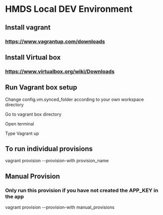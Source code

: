 # HMDS Local DEV Environment

## Install vagrant
### https://www.vagrantup.com/downloads

## Install Virtual box
### https://www.virtualbox.org/wiki/Downloads

## Run Vagrant box setup
Change config.vm.synced_folder according to your own workspace directory

Go to vagrant box directory

Open terminal

Type Vagrant up

## To run individual provisions
vagrant provision --provision-with provision_name

## Manual Provision
### Only run this provision if you have not created the APP_KEY in the app
vagrant provision --provision-with manual_provisions
